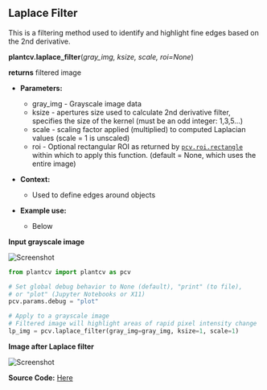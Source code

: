 ## Laplace Filter

This is a filtering method used to identify and highlight fine edges based on the 2nd derivative.

**plantcv.laplace_filter**(*gray_img, ksize, scale, roi=None*)

**returns** filtered image

- **Parameters:**
    - gray_img - Grayscale image data
    - ksize - apertures size used to calculate 2nd derivative filter, specifies the size of the kernel (must be an odd integer: 1,3,5...)
    - scale - scaling factor applied (multiplied) to computed Laplacian values (scale = 1 is unscaled)
	- roi - Optional rectangular ROI as returned by [`pcv.roi.rectangle`](roi_rectangle.md) within which to apply this function. (default = None, which uses the entire image)

- **Context:**
    - Used to define edges around objects
- **Example use:**
    - Below

**Input grayscale image**

![Screenshot](img/documentation_images/laplace_filter/grayscale_image.jpg)

```python
from plantcv import plantcv as pcv

# Set global debug behavior to None (default), "print" (to file), 
# or "plot" (Jupyter Notebooks or X11)
pcv.params.debug = "plot"

# Apply to a grayscale image
# Filtered image will highlight areas of rapid pixel intensity change
lp_img = pcv.laplace_filter(gray_img=gray_img, ksize=1, scale=1)

```

**Image after Laplace filter**

![Screenshot](img/documentation_images/laplace_filter/lp_filtered.jpg)

**Source Code:** [Here](https://github.com/danforthcenter/plantcv/blob/main/plantcv/plantcv/laplace_filter.py)
